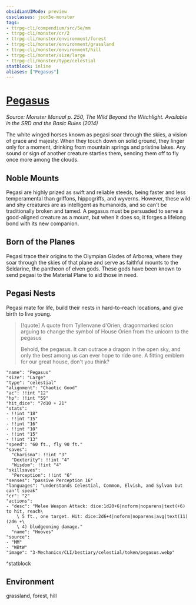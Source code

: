 ```yaml
---
obsidianUIMode: preview
cssclasses: json5e-monster
tags:
- ttrpg-cli/compendium/src/5e/mm
- ttrpg-cli/monster/cr/2
- ttrpg-cli/monster/environment/forest
- ttrpg-cli/monster/environment/grassland
- ttrpg-cli/monster/environment/hill
- ttrpg-cli/monster/size/large
- ttrpg-cli/monster/type/celestial
statblock: inline
aliases: ["Pegasus"]
---
```

# [Pegasus](3-Mechanics\CLI\bestiary\celestial/pegasus.md)
*Source: Monster Manual p. 250, The Wild Beyond the Witchlight. Available in the <span title='Systems Reference Document (5.1)'>SRD</span> and the Basic Rules (2014)*  

The white winged horses known as pegasi soar through the skies, a vision of grace and majesty. When they touch down on solid ground, they linger only for a moment, drinking from mountain springs and pristine lakes. Any sound or sign of another creature startles them, sending them off to fly once more among the clouds.

## Noble Mounts

Pegasi are highly prized as swift and reliable steeds, being faster and less temperamental than griffons, hippogriffs, and wyverns. However, these wild and shy creatures are as intelligent as humanoids, and so can't be traditionally broken and tamed. A pegasus must be persuaded to serve a good-aligned creature as a mount, but when it does so, it forges a lifelong bond with its new companion.

## Born of the Planes

Pegasi trace their origins to the Olympian Glades of Arborea, where they soar through the skies of that plane and serve as faithful mounts to the Seldarine, the pantheon of elven gods. These gods have been known to send pegasi to the Material Plane to aid those in need.

## Pegasi Nests

Pegasi mate for life, build their nests in hard-to-reach locations, and give birth to live young.

> [!quote] A quote from Tyllenvane d'Orien, dragonmarked scion arguing to change the symbol of House Orien from the unicorn to the pegasus  
> 
> Behold, the pegasus. It can outrace a dragon in the open sky, and only the best among us can ever hope to ride one. A fitting emblem for our great house, don't you think?


```statblock
"name": "Pegasus"
"size": "Large"
"type": "celestial"
"alignment": "Chaotic Good"
"ac": !!int "12"
"hp": !!int "59"
"hit_dice": "7d10 + 21"
"stats":
- !!int "18"
- !!int "15"
- !!int "16"
- !!int "10"
- !!int "15"
- !!int "13"
"speed": "60 ft., fly 90 ft."
"saves":
  "Charisma": !!int "3"
  "Dexterity": !!int "4"
  "Wisdom": !!int "4"
"skillsaves":
  "Perception": !!int "6"
"senses": "passive Perception 16"
"languages": "understands Celestial, Common, Elvish, and Sylvan but can't speak"
"cr": "2"
"actions":
- "desc": "Melee Weapon Attack: dice:1d20+6|noform|noparens|text(+6) to hit, reach\
    \ 5 ft., one target. Hit: dice:2d6+4|noform|noparens|avg|text(11) (2d6 +\
    \ 4) bludgeoning damage."
  "name": "Hooves"
"source":
- "MM"
- "WBtW"
"image": "3-Mechanics/CLI/bestiary/celestial/token/pegasus.webp"
```
^statblock

## Environment

grassland, forest, hill